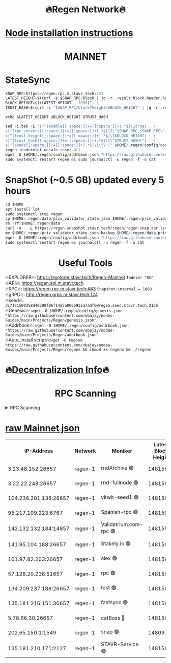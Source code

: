<h1 align="center"> 🔥Regen Network🔥</h1>

[Node installation instructions](https://github.com/obajay/nodes-Guides/tree/main/Projects/Regen)
=
<h1 align="center"> MAINNET</h1>

# StateSync
```python
SNAP_RPC=https://regen.rpc.m.stavr.tech:443
LATEST_HEIGHT=$(curl -s $SNAP_RPC/block | jq -r .result.block.header.height); \
BLOCK_HEIGHT=$((LATEST_HEIGHT - 1000)); \
TRUST_HASH=$(curl -s "$SNAP_RPC/block?height=$BLOCK_HEIGHT" | jq -r .result.block_id.hash)

echo $LATEST_HEIGHT $BLOCK_HEIGHT $TRUST_HASH

sed -i.bak -E "s|^(enable[[:space:]]+=[[:space:]]+).*$|\1true| ; \
s|^(rpc_servers[[:space:]]+=[[:space:]]+).*$|\1\"$SNAP_RPC,$SNAP_RPC\"| ; \
s|^(trust_height[[:space:]]+=[[:space:]]+).*$|\1$BLOCK_HEIGHT| ; \
s|^(trust_hash[[:space:]]+=[[:space:]]+).*$|\1\"$TRUST_HASH\"| ; \
s|^(seeds[[:space:]]+=[[:space:]]+).*$|\1\"\"|" $HOME/.regen/config/config.toml
regen tendermint unsafe-reset-all
wget -O $HOME/.regen/config/addrbook.json "https://raw.githubusercontent.com/obajay/nodes-Guides/main/Projects/Regen/addrbook.json"
sudo systemctl restart regen && sudo journalctl -u regen -f -o cat
```
# SnapShot (~0.5 GB) updated every 5 hours
```python
cd $HOME
apt install lz4
sudo systemctl stop regen
cp $HOME/.regen/data/priv_validator_state.json $HOME/.regen/priv_validator_state.json.backup
rm -rf $HOME/.regen/data
curl -o - -L https://regen.snapshot.stavr.tech/regen/regen-snap.tar.lz4 | lz4 -c -d - | tar -x -C $HOME/.regen --strip-components 2
mv $HOME/.regen/priv_validator_state.json.backup $HOME/.regen/data/priv_validator_state.json
wget -O $HOME/.regen/config/addrbook.json "https://raw.githubusercontent.com/obajay/nodes-Guides/main/Projects/Regen/addrbook.json"
sudo systemctl restart regen && journalctl -u regen -f -o cat
```

 <h1 align="center"> Useful Tools</h1>

🔥EXPLORER🔥:     https://explorer.stavr.tech/Regen-Mainnet        `Indexer "ON"` \
🔥API🔥:          https://regen.api.m.stavr.tech \
🔥RPC🔥:          https://regen.rpc.m.stavr.tech:443              `Snapshot-interval = 1000` \
🔥gRPC🔥:         http://regen.grpc.m.stavr.tech:124 \
🔥seed🔥:      `dc7121500d58d40c98f06f14d5a9065935a7adf6@regen.seed.stavr.tech:2126` \
🔥Genesis🔥:   `wget -O $HOME/.regen/config/genesis.json "https://raw.githubusercontent.com/obajay/nodes-Guides/main/Projects/Regen/genesis.json"` \
🔥Addrbook🔥:  `wget -O $HOME/.regen/config/addrbook.json "https://raw.githubusercontent.com/obajay/nodes-Guides/main/Projects/Regen/addrbook.json"` \
🔥Auto_install script🔥:`wget -O regenm https://raw.githubusercontent.com/obajay/nodes-Guides/main/Projects/Regen/regenm && chmod +x regenm && ./regenm`

🔥[Decentralization Info](https://github.com/obajay/StateSync-snapshots/tree/main/Projects/Regen/Decentralization)🔥
=
<h1 align="center"> RPC Scanning</h1>

<details>
<summary>RPC Scanning</summary>

<h2 align="center"> We scan nodes in real time every 4 hours. And we provide the final result of RPC endpoints.
We cannot influence the operation of these nodes in any way. </h2>


```python
If Voting Power is higher than 0 --> then the Node is a validator of the network and may be subject to attack and be a potential threat to the chain.
```
```python
We marked such validators with a red symbol
```

</details>

[raw Mainnet json](https://rpc-check.regenm.stavr.tech/regenm/rpc-regenm-result.json)
=


<table><tr><th>IP-Address</th><th>Network</th><th>Moniker</th><th>Latest Block Height</th><th>Earliest Block Height</th><th>Catching Up</th><th>Tx Index</th><th>Voting Power</th><th>Scan Time</th></tr><tr><td>3.23.48.152:26657</td><td>regen-1</td><td>rndArchive 🟢</td><td>14815857</td><td>1</td><td>False</td><td>on</td><td>0</td><td>2024-02-22T23:17:33.540432291UTC</td></tr><tr><td>3.22.22.248:26657</td><td>regen-1</td><td>rnd-fullnode 🟢</td><td>14815856</td><td>4134001</td><td>False</td><td>on</td><td>0</td><td>2024-02-22T23:17:30.752841789UTC</td></tr><tr><td>104.236.201.138:26657</td><td>regen-1</td><td>vitwit-seed1 🟢</td><td>14815851</td><td>8943001</td><td>False</td><td>on</td><td>0</td><td>2024-02-22T23:17:02.722307871UTC</td></tr><tr><td>95.217.109.223:6767</td><td>regen-1</td><td>Spanish-rpc 🟢</td><td>14815860</td><td>10068001</td><td>False</td><td>on</td><td>0</td><td>2024-02-22T23:17:51.801868251UTC</td></tr><tr><td>142.132.132.184:14857</td><td>regen-1</td><td>Validatrium.com-rpc 🟢</td><td>14815860</td><td>11175001</td><td>False</td><td>on</td><td>0</td><td>2024-02-22T23:17:54.210529380UTC</td></tr><tr><td>141.95.104.188:26657</td><td>regen-1</td><td>Stakely.io 🟢</td><td>14815854</td><td>13442501</td><td>False</td><td>on</td><td>0</td><td>2024-02-22T23:17:19.693700208UTC</td></tr><tr><td>161.97.82.203:26657</td><td>regen-1</td><td>alex 🟢</td><td>14815858</td><td>13992001</td><td>False</td><td>on</td><td>0</td><td>2024-02-22T23:17:40.779718329UTC</td></tr><tr><td>57.128.20.238:51657</td><td>regen-1</td><td>rpc 🟢</td><td>14815859</td><td>13992001</td><td>False</td><td>on</td><td>0</td><td>2024-02-22T23:17:47.341225729UTC</td></tr><tr><td>134.209.237.188:26657</td><td>regen-1</td><td>test 🟢</td><td>14815862</td><td>13992001</td><td>False</td><td>on</td><td>0</td><td>2024-02-22T23:18:02.777734472UTC</td></tr><tr><td>135.181.216.151:30657</td><td>regen-1</td><td>fastsync 🟢</td><td>14815858</td><td>14457001</td><td>False</td><td>off</td><td>0</td><td>2024-02-22T23:17:40.377599949UTC</td></tr><tr><td>5.78.86.30:26657</td><td>regen-1</td><td>catBoss 🔴</td><td>14815863</td><td>14797001</td><td>False</td><td>on</td><td>9106065222</td><td>2024-02-22T23:18:12.039149590UTC</td></tr><tr><td>202.65.150.1:1549</td><td>regen-1</td><td>snap 🟢</td><td>14809749</td><td>14808914</td><td>False</td><td>on</td><td>0</td><td>2024-02-22T23:18:37.838967934UTC</td></tr><tr><td>135.181.210.171:2127</td><td>regen-1</td><td>STAVR-Service 🟢</td><td>14815864</td><td>14813001</td><td>False</td><td>on</td><td>0</td><td>2024-02-22T23:18:16.495887789UTC</td></tr></table>